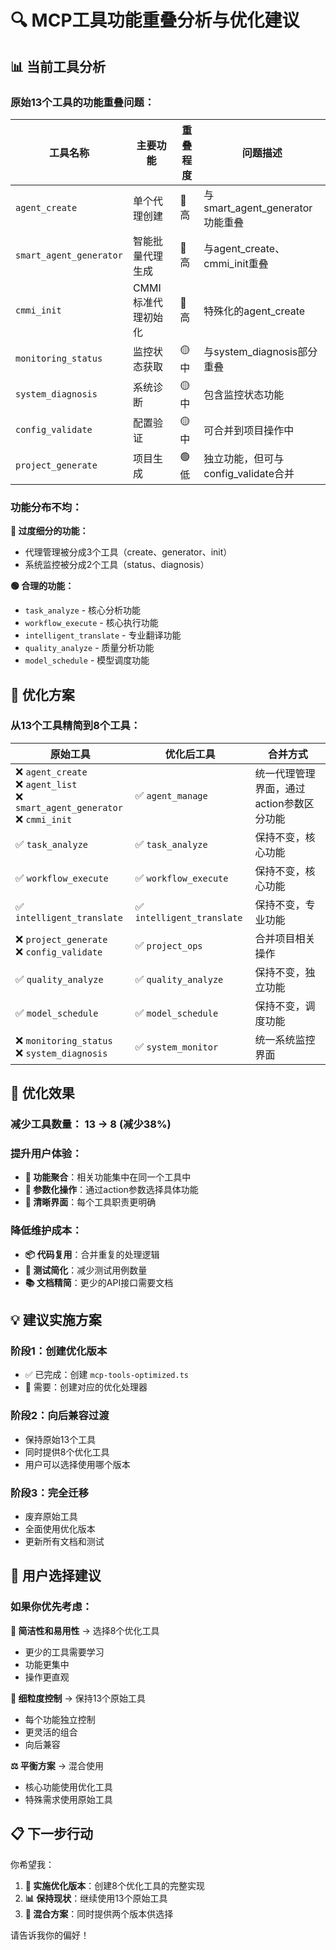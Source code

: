 # 🔍 MCP工具功能重叠分析与优化建议

## 📊 当前工具分析

### **原始13个工具的功能重叠问题：**

| 工具名称 | 主要功能 | 重叠程度 | 问题描述 |
|---------|----------|----------|----------|
| `agent_create` | 单个代理创建 | 🔴 高 | 与smart_agent_generator功能重叠 |
| `smart_agent_generator` | 智能批量代理生成 | 🔴 高 | 与agent_create、cmmi_init重叠 |
| `cmmi_init` | CMMI标准代理初始化 | 🔴 高 | 特殊化的agent_create |
| `monitoring_status` | 监控状态获取 | 🟡 中 | 与system_diagnosis部分重叠 |
| `system_diagnosis` | 系统诊断 | 🟡 中 | 包含监控状态功能 |
| `config_validate` | 配置验证 | 🟡 中 | 可合并到项目操作中 |
| `project_generate` | 项目生成 | 🟢 低 | 独立功能，但可与config_validate合并 |

### **功能分布不均：**

**🔴 过度细分的功能：**
- 代理管理被分成3个工具（create、generator、init）
- 系统监控被分成2个工具（status、diagnosis）

**🟢 合理的功能：**
- `task_analyze` - 核心分析功能
- `workflow_execute` - 核心执行功能
- `intelligent_translate` - 专业翻译功能
- `quality_analyze` - 质量分析功能
- `model_schedule` - 模型调度功能

## 🎯 优化方案

### **从13个工具精简到8个工具：**

| 原始工具 | 优化后工具 | 合并方式 |
|----------|------------|----------|
| ❌ `agent_create`<br>❌ `agent_list`<br>❌ `smart_agent_generator`<br>❌ `cmmi_init` | ✅ `agent_manage` | 统一代理管理界面，通过action参数区分功能 |
| ✅ `task_analyze` | ✅ `task_analyze` | 保持不变，核心功能 |
| ✅ `workflow_execute` | ✅ `workflow_execute` | 保持不变，核心功能 |
| ✅ `intelligent_translate` | ✅ `intelligent_translate` | 保持不变，专业功能 |
| ❌ `project_generate`<br>❌ `config_validate` | ✅ `project_ops` | 合并项目相关操作 |
| ✅ `quality_analyze` | ✅ `quality_analyze` | 保持不变，独立功能 |
| ✅ `model_schedule` | ✅ `model_schedule` | 保持不变，调度功能 |
| ❌ `monitoring_status`<br>❌ `system_diagnosis` | ✅ `system_monitor` | 统一系统监控界面 |

## 🚀 优化效果

### **减少工具数量：** 13 → 8 (减少38%)

### **提升用户体验：**
- **🎯 功能聚合**：相关功能集中在同一个工具中
- **🔧 参数化操作**：通过action参数选择具体功能
- **📝 清晰界面**：每个工具职责更明确

### **降低维护成本：**
- **📦 代码复用**：合并重复的处理逻辑
- **🧪 测试简化**：减少测试用例数量
- **📚 文档精简**：更少的API接口需要文档

## 💡 建议实施方案

### **阶段1：创建优化版本**
- ✅ 已完成：创建 `mcp-tools-optimized.ts`
- 🔄 需要：创建对应的优化处理器

### **阶段2：向后兼容过渡**
- 保持原始13个工具
- 同时提供8个优化工具
- 用户可以选择使用哪个版本

### **阶段3：完全迁移**
- 废弃原始工具
- 全面使用优化版本
- 更新所有文档和测试

## 🤔 用户选择建议

### **如果你优先考虑：**

**🎯 简洁性和易用性** → 选择8个优化工具
- 更少的工具需要学习
- 功能更集中
- 操作更直观

**🔧 细粒度控制** → 保持13个原始工具
- 每个功能独立控制
- 更灵活的组合
- 向后兼容

**⚖️ 平衡方案** → 混合使用
- 核心功能使用优化工具
- 特殊需求使用原始工具

## 📋 下一步行动

你希望我：

1. **🚀 实施优化版本**：创建8个优化工具的完整实现
2. **📊 保持现状**：继续使用13个原始工具
3. **🔄 混合方案**：同时提供两个版本供选择

请告诉我你的偏好！
